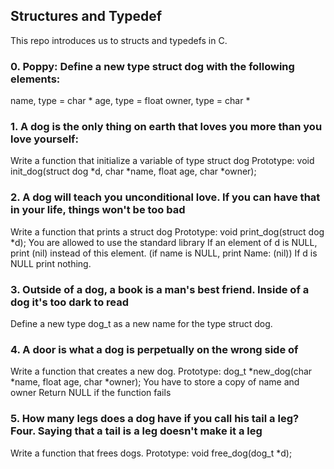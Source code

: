 ## Structures and Typedef

This repo introduces us to structs and typedefs in C.

### 0. Poppy: Define a new type struct dog with the following elements:
name, type = char *
age, type = float
owner, type = char * 

### 1. A dog is the only thing on earth that loves you more than you love yourself:
Write a function that initialize a variable of type struct dog
Prototype: void init_dog(struct dog *d, char *name, float age, char *owner);

### 2. A dog will teach you unconditional love. If you can have that in your life, things won't be too bad
Write a function that prints a struct dog
Prototype: void print_dog(struct dog *d);
You are allowed to use the standard library
If an element of d is NULL, print (nil) instead of this element. (if name is NULL, print Name: (nil))
If d is NULL print nothing.

### 3. Outside of a dog, a book is a man's best friend. Inside of a dog it's too dark to read
Define a new type dog_t as a new name for the type struct dog.

### 4. A door is what a dog is perpetually on the wrong side of
Write a function that creates a new dog.
Prototype: dog_t *new_dog(char *name, float age, char *owner);
You have to store a copy of name and owner
Return NULL if the function fails

### 5. How many legs does a dog have if you call his tail a leg? Four. Saying that a tail is a leg doesn't make it a leg
Write a function that frees dogs.
Prototype: void free_dog(dog_t *d);
